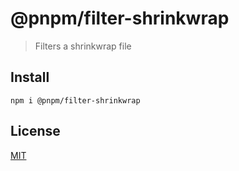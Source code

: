 # @pnpm/filter-shrinkwrap

> Filters a shrinkwrap file

## Install

```
npm i @pnpm/filter-shrinkwrap
```

## License

[MIT](LICENSE)
